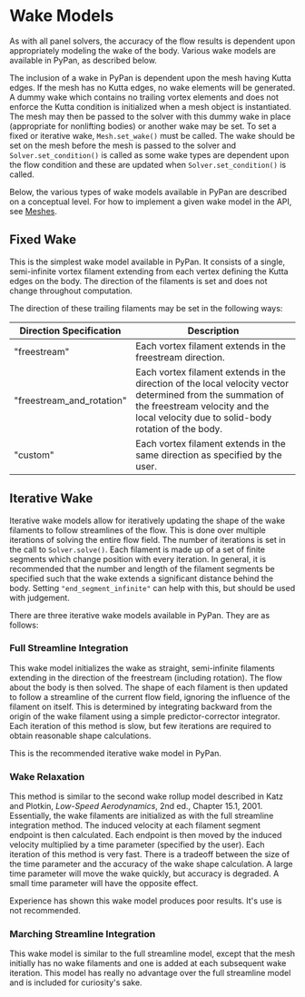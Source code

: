 # Wake Models

As with all panel solvers, the accuracy of the flow results is dependent upon appropriately modeling the wake of the body. Various wake models are available in PyPan, as described below.

The inclusion of a wake in PyPan is dependent upon the mesh having Kutta edges. If the mesh has no Kutta edges, no wake elements will be generated. A dummy wake which contains no trailing vortex elements and does not enforce the Kutta condition is initialized when a mesh object is instantiated. The mesh may then be passed to the solver with this dummy wake in place (appropriate for nonlifting bodies) or another wake may be set. To set a fixed or iterative wake, ```Mesh.set_wake()``` must be called. The wake should be set on the mesh before the mesh is passed to the solver and ```Solver.set_condition()``` is called as some wake types are dependent upon the flow condition and these are updated when ```Solver.set_condition()``` is called.

Below, the various types of wake models available in PyPan are described on a conceptual level. For how to implement a given wake model in the API, see [Meshes](mesh).

## Fixed Wake

This is the simplest wake model available in PyPan. It consists of a single, semi-infinite vortex filament extending from each vertex defining the Kutta edges on the body. The direction of the filaments is set and does not change throughout computation.

The direction of these trailing filaments may be set in the following ways:

| Direction Specification                | Description                                                                  |
| -------------------------------------- | ---------------------------------------------------------------------------- |
| "freestream"                           | Each vortex filament extends in the freestream direction.                    |
| "freestream_and_rotation"              | Each vortex filament extends in the direction of the local velocity vector determined from the summation of the freestream velocity and the local velocity due to solid-body rotation of the body. |
| "custom"                               | Each vortex filament extends in the same direction as specified by the user. |

## Iterative Wake

Iterative wake models allow for iteratively updating the shape of the wake filaments to follow streamlines of the flow. This is done over multiple iterations of solving the entire flow field. The number of iterations is set in the call to ```Solver.solve()```. Each filament is made up of a set of finite segments which change position with every iteration. In general, it is recommended that the number and length of the filament segments be specified such that the wake extends a significant distance behind the body. Setting ```"end_segment_infinite"``` can help with this, but should be used with judgement.

There are three iterative wake models available in PyPan. They are as follows:

### Full Streamline Integration

This wake model initializes the wake as straight, semi-infinite filaments extending in the direction of the freestream (including rotation). The flow about the body is then solved. The shape of each filament is then updated to follow a streamline of the current flow field, ignoring the influence of the filament on itself. This is determined by integrating backward from the origin of the wake filament using a simple predictor-corrector integrator. Each iteration of this method is slow, but few iterations are required to obtain reasonable shape calculations.

This is the recommended iterative wake model in PyPan.

### Wake Relaxation

This method is similar to the second wake rollup model described in Katz and Plotkin, *Low-Speed Aerodynamics*, 2nd ed., Chapter 15.1, 2001. Essentially, the wake filaments are initialized as with the full streamline integration method. The induced velocity at each filament segment endpoint is then calculated. Each endpoint is then moved by the induced velocity multiplied by a time parameter (specified by the user). Each iteration of this method is very fast. There is a tradeoff between the size of the time parameter and the accuracy of the wake shape calculation. A large time parameter will move the wake quickly, but accuracy is degraded. A small time parameter will have the opposite effect.

Experience has shown this wake model produces poor results. It's use is not recommended.

### Marching Streamline Integration

This wake model is similar to the full streamline model, except that the mesh initially has no wake filaments and one is added at each subsequent wake iteration. This model has really no advantage over the full streamline model and is included for curiosity's sake.